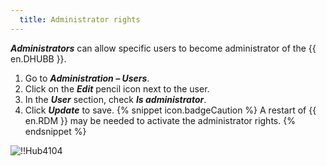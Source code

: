 ```yaml
---
  title: Administrator rights
---
```

***Administrators*** can allow specific users to become administrator of the {{ en.DHUBB }}.  

1. Go to ***Administration – Users***. 
1. Click on the ***Edit*** pencil icon next to the user. 
1. In the ***User*** section, check ***Is administrator***. 
1. Click ***Update*** to save. 
{% snippet icon.badgeCaution %} 
A restart of {{ en.RDM }} may be needed to activate the administrator rights. 
{% endsnippet %}
 
![!!Hub4104](https://webdevolutions.azureedge.net/docs/en/hub/Hub4104.png) 
